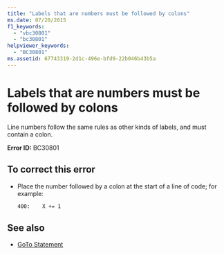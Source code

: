 ```yaml
---
title: "Labels that are numbers must be followed by colons"
ms.date: 07/20/2015
f1_keywords: 
  - "vbc30801"
  - "bc30801"
helpviewer_keywords: 
  - "BC30801"
ms.assetid: 67743319-2d1c-496e-bfd9-22b046b43b5a
---
```

# Labels that are numbers must be followed by colons
Line numbers follow the same rules as other kinds of labels, and must contain a colon.  
  
 **Error ID:** BC30801  
  
## To correct this error  
  
- Place the number followed by a colon at the start of a line of code; for example:  
  
    ```vb  
    400:    X += 1  
    ```  
  
## See also

- [GoTo Statement](../../../visual-basic/language-reference/statements/goto-statement.md)
